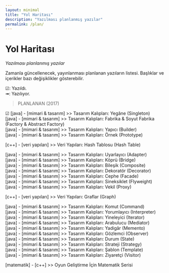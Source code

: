 ```yaml
---
layout: minimal
title: "Yol Haritası"
description: "Yazılması planlanmış yazılar"
permalink: /plan/
---
```

# Yol Haritası
*Yazılması planlanmış yazılar*

Zamanla güncellenecek, yayınlanması planlanan yazıların listesi. Başlıklar ve içerikler bazı değişiklikler gösterebilir.  

☑: Yazıldı.  
➟: Yazılıyor.  

> PLANLANAN (2017)

 ☑ [java] - [mimari & tasarım] >> Tasarım Kalıpları: Yegâne (Singleton)  
[java] - [mimari & tasarım] >> Tasarım Kalıpları: Fabrika & Soyut Fabrika (Factory & Abstract Factory)  
[java] - [mimari & tasarım] >> Tasarım Kalıpları: Yapıcı (Builder)  
[java] - [mimari & tasarım] >> Tasarım Kalıpları: Örnek (Prototype)  

[c++] - [veri yapıları] >> Veri Yapıları: Hash Tablosu (Hash Table)  

[java] - [mimari & tasarım] >> Tasarım Kalıpları: Uyarlayıcı (Adapter)  
[java] - [mimari & tasarım] >> Tasarım Kalıpları: Köprü (Bridge)  
[java] - [mimari & tasarım] >> Tasarım Kalıpları: Bileşik (Composite)  
[java] - [mimari & tasarım] >> Tasarım Kalıpları: Dekoratör (Decorator)  
[java] - [mimari & tasarım] >> Tasarım Kalıpları: Cephe (Facade)  
[java] - [mimari & tasarım] >> Tasarım Kalıpları: Sineksiklet (Flyweight)  
[java] - [mimari & tasarım] >> Tasarım Kalıpları: Vekil (Proxy)   

[c++] - [veri yapıları] >> Veri Yapıları: Graflar (Graph)  

[java] - [mimari & tasarım] >> Tasarım Kalıpları: Komut (Command)  
[java] - [mimari & tasarım] >> Tasarım Kalıpları: Yorumlayıcı (Interpreter)  
[java] - [mimari & tasarım] >> Tasarım Kalıpları: Yineleyici (Iterator)  
[java] - [mimari & tasarım] >> Tasarım Kalıpları: Arabulucu (Mediator)  
[java] - [mimari & tasarım] >> Tasarım Kalıpları: Yadigâr (Memento)  
[java] - [mimari & tasarım] >> Tasarım Kalıpları: Gözlemci (Observer)  
[java] - [mimari & tasarım] >> Tasarım Kalıpları: Durum (State)  
[java] - [mimari & tasarım] >> Tasarım Kalıpları: Strateji (Strategy)  
[java] - [mimari & tasarım] >> Tasarım Kalıpları: Şablon (Template)  
[java] - [mimari & tasarım] >> Tasarım Kalıpları: Ziyaretçi (Visitor)  

[matematik] - [c++] >> Oyun Geliştirme İçin Matematik Serisi
